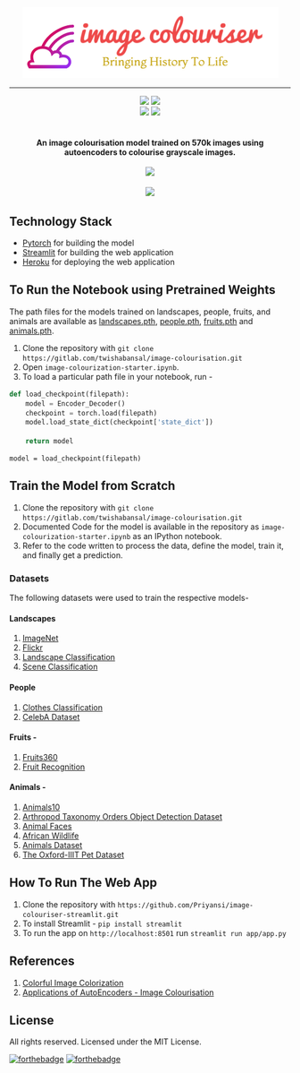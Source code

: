 <div align="center"><img src="logo.png" /></div>
<hr />
<div align="center">
<a href="https://pytorch.org/"><img src="https://img.shields.io/badge/PyTorch%20-%23EE4C2C.svg?&style=for-the-badge&logo=PyTorch&logoColor=white" /></a>
<a href="https://heroku.com/"><img src="https://img.shields.io/badge/heroku%20-%23430098.svg?&style=for-the-badge&logo=heroku&logoColor=white" href="https://heroku.com/" /></a>
</div>

<div align="center">
<a href="https://pypi.python.org/pypi/ansicolortags/"><img src="https://img.shields.io/pypi/l/ansicolortags.svg" /></a>
<img src="https://img.shields.io/github/contributors/priyansi/colourful-image-colourisation">
</div>

<br />

<div align="center"><h4> An image colourisation model trained on 570k images using autoencoders to colourise grayscale images.</h4></div>

<div align="center"><a href="https://image-colouriser-streamlit.herokuapp.com/"><img src="https://forthebadge.com/images/badges/check-it-out.svg" /></a></div>

<br />

<div align="center"><img src="demo.mp4"></div>

## Technology Stack
- [Pytorch](https://pytorch.org/) for building the model
- [Streamlit](https://www.streamlit.io/) for building the web application
- [Heroku](https://heroku.com/) for deploying the web application

## To Run the Notebook using Pretrained Weights

The path files for the models trained on landscapes, people, fruits, and animals are available as [landscapes.pth](https://github.com/Priyansi/image-colouriser-streamlit/blob/master/app/landscapes.pth), [people.pth](https://github.com/Priyansi/image-colouriser-streamlit/blob/master/app/people.pth), [fruits.pth](https://github.com/Priyansi/image-colouriser-streamlit/blob/master/app/fruits.pth) and [animals.pth](https://github.com/Priyansi/image-colouriser-streamlit/blob/master/app/animals.pth).

1. Clone the repository with `git clone https://gitlab.com/twishabansal/image-colourisation.git`
2. Open `image-colourization-starter.ipynb`.
3. To load a particular path file in your notebook, run -
```python
def load_checkpoint(filepath): 
    model = Encoder_Decoder()
    checkpoint = torch.load(filepath)
    model.load_state_dict(checkpoint['state_dict'])
    
    return model
```
```
model = load_checkpoint(filepath)
```

## Train the Model from Scratch

1. Clone the repository with `git clone https://gitlab.com/twishabansal/image-colourisation.git`<br>
2. Documented Code for the model is available in the repository as `image-colourization-starter.ipynb` as an IPython notebook.<br>
3. Refer to the code written to process the data, define the model, train it, and finally get a prediction.

### Datasets 
The following datasets were used to train the respective models-
#### Landscapes
1. [ImageNet](https://www.kaggle.com/lijiyu/imagenet)
2. [Flickr](https://www.kaggle.com/hsankesara/flickr-image-dataset)
3. [Landscape Classification](https://www.kaggle.com/huseynguliyev/landscape-classification)
4. [Scene Classification](https://www.kaggle.com/nitishabharathi/scene-classification)
#### People
1. [Clothes Classification](https://www.kaggle.com/salil007/caavo)
2. [CelebA Dataset](https://www.kaggle.com/jessicali9530/celeba-dataset)
#### Fruits -
1. [Fruits360](https://www.kaggle.com/moltean/fruits)
2. [Fruit Recognition](https://www.kaggle.com/chrisfilo/fruit-recognition)
#### Animals -
1. [Animals10](https://www.kaggle.com/alessiocorrado99/animals10)
2. [Arthropod Taxonomy Orders Object Detection Dataset](https://www.kaggle.com/mistag/arthropod-taxonomy-orders-object-detection-dataset)
3. [Animal Faces](https://www.kaggle.com/andrewmvd/animal-faces)
4. [African Wildlife](https://www.kaggle.com/biancaferreira/african-wildlife)
5. [Animals Dataset](https://www.kaggle.com/navneetsurana/animaldataset)
6. [The Oxford-IIIT Pet Dataset](https://www.kaggle.com/tanlikesmath/the-oxfordiiit-pet-dataset)

## How To Run The Web App
1. Clone the repository with `https://github.com/Priyansi/image-colouriser-streamlit.git`
2. To install Streamlit - `pip install streamlit`
3. To run the app on `http://localhost:8501` run `streamlit run app/app.py`

## References
1. [Colorful Image Colorization](https://arxiv.org/pdf/1603.08511.pdf)
2. [Applications of AutoEncoders - Image Colourisation](https://github.com/bnsreenu/python_for_microscopists)

## License
All rights reserved. Licensed under the MIT License.

[![forthebadge](https://forthebadge.com/images/badges/built-with-love.svg)](https://forthebadge.com)
[![forthebadge](https://forthebadge.com/images/badges/open-source.svg)](https://forthebadge.com)
